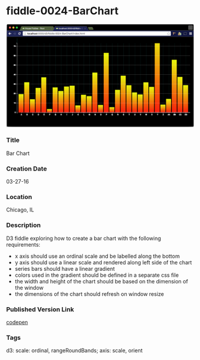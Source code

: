 fiddle-0024-BarChart
======

![Screenshot](screenshot.png)


### Title

Bar Chart


### Creation Date

03-27-16


### Location

Chicago, IL


### Description

D3 fiddle exploring how to create a bar chart with the following requirements:

*  x axis should use an ordinal scale and be labelled along the bottom
*  y axis should use a linear scale and rendered along left side of the chart
*  series bars should have a linear gradient
*  colors used in the gradient should be defined in a separate css file
*  the width and height of the chart should be based on the dimension of the window
*  the dimensions of the chart should refresh on window resize


### Published Version Link

[codepen](http://codepen.io/bradyhouse/pen/GZvmjN)


### Tags

d3: scale: ordinal, rangeRoundBands; axis: scale, orient

